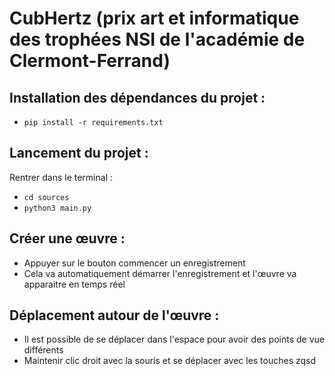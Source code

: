 # CubHertz (prix art et informatique des trophées NSI de l'académie de Clermont-Ferrand)

## Installation des dépendances du projet :
+ `pip install -r requirements.txt`

## Lancement du projet :
Rentrer dans le terminal :
+ `cd sources`
+ `python3 main.py`

## Créer une œuvre :

+ Appuyer sur le bouton commencer un enregistrement
+ Cela va automatiquement démarrer l'enregistrement et l'œuvre va apparaitre en temps réel

## Déplacement autour de l'œuvre :

+ Il est possible de se déplacer dans l'espace pour avoir des points de vue différents
+ Maintenir clic droit avec la souris et se déplacer avec les touches zqsd 
